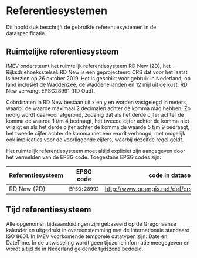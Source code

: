 Referentiesystemen
==================

Dit hoofdstuk beschrijft de gebruikte referentiesystemen in de dataspecificatie.

Ruimtelijke referentiesysteem
-----------------------------

IMEV ondersteunt het ruimtelijk referentiesysteem RD New (2D), het Rijksdriehoeksstelsel.
RD New is een geprojecteerd CRS dat voor het laatst is herzien op 26
oktober 2019. Het is geschikt voor gebruik in Nederland, op land inclusief de
Waddenzee, de Waddeneilanden en 12 mijl uit de kust. RD New vervangt EPSG28991
(RD Oud).

Coördinaten in RD New bestaan uit x en y en worden vastgelegd in meters,
waarbij de waarde maximaal 2 decimalen achter de komma mag hebben. Zo nodig
wordt daarvoor afgerond, zodanig dat als het derde cijfer achter de komma de
waarde 1 t/m 4 bedraagt, het tweede cijfer achter de komma niet wijzigt en als
het derde cijfer achter de komma de waarde 5 t/m 9 bedraagt, het tweede cijfer
achter de komma met één wordt verhoogd, met mogelijk ook implicaties voor de
voorliggende cijfers, waarbij dezelfde regel geldt.

Het ruimtelijk referentiesysteem moet altijd expliciet zijn aangegeven door het
vermelden van de EPSG code. Toegestane EPSG codes zijn:

| Referentiesysteem | EPSG code    | code in dataset
|-------------------|--------------|--------------------------------------------|
| RD New (2D)       | `EPSG:28992` |http://www.opengis.net/def/crs/EPSG/0/28992



Tijd referentiesysteem
----------------------

Alle opgenomen tijdsaanduidingen zijn gebaseerd op de Gregoriaanse kalender en uitgedrukt in overeenstemming met de internationale standaard ISO 8601. In IMEV voorkomende temporele datatypen zijn: Date en DateTime. In de uitwisseling wordt geen tijdzone informatie meegegeven en wordt altijd de in Nederland geldende tijdszone bedoeld.

